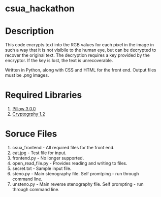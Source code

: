 # csua_hackathon

# Description

This code encrypts text into the RGB values for each pixel in the image in such a way that it is not visibile to the human eye, but can be decrypted to recover the original text. The decryption requires a key provided by the encryptor. If the key is lost, the text is unrecoverable. 

Written in Python, along with CSS and HTML for the front end. Output files must be .png images. 

# Required Libraries

1) [Pillow 3.0.0](https://pypi.python.org/pypi/Pillow/3.0.0) <br>
2) [Cryptogrphy 1.2](https://cryptography.io/en/latest/)

# Soruce Files

1) csua_frontend - All required files for the front end.
2) cat.jpg - Test file for input.
3) frontend.py - No longer supported.
4) open_read_file.py - Provides reading and writing to files.
5) secret.txt - Sample input file.
6) steno.py - Main stenography file. Self promtping - run through command line.
7) unsteno.py - Main reverse stenography file. Self prompting - run through command line. 
